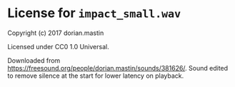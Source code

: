 # License for `impact_small.wav`

Copyright (c) 2017 dorian.mastin

Licensed under CC0 1.0 Universal.

Downloaded from <https://freesound.org/people/dorian.mastin/sounds/381626/>.
Sound edited to remove silence at the start for lower latency on playback.
